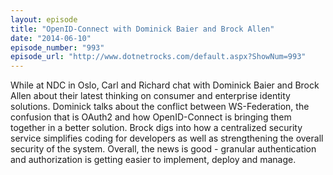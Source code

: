```yaml
---
layout: episode
title: "OpenID-Connect with Dominick Baier and Brock Allen"
date: "2014-06-10"
episode_number: "993"
episode_url: "http://www.dotnetrocks.com/default.aspx?ShowNum=993"
---
```


While at NDC in Oslo, Carl and Richard chat with Dominick Baier and Brock Allen about their latest thinking on consumer and enterprise identity solutions. Dominick talks about the conflict between WS-Federation, the confusion that is OAuth2 and how OpenID-Connect is bringing them together in a better solution. Brock digs into how a centralized security service simplifies coding for developers as well as strengthening the overall security of the system. Overall, the news is good - granular authentication and authorization is getting easier to implement, deploy and manage.
